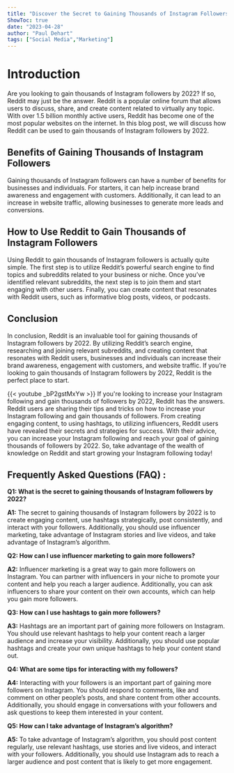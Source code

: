 ```yaml
---
title: "Discover the Secret to Gaining Thousands of Instagram Followers By 2022 - Reddit Reveals All!"
ShowToc: true 
date: "2023-04-28"
author: "Paul Dehart" 
tags: ["Social Media","Marketing"]
---
```

# Introduction

Are you looking to gain thousands of Instagram followers by 2022? If so, Reddit may just be the answer. Reddit is a popular online forum that allows users to discuss, share, and create content related to virtually any topic. With over 1.5 billion monthly active users, Reddit has become one of the most popular websites on the internet. In this blog post, we will discuss how Reddit can be used to gain thousands of Instagram followers by 2022. 

## Benefits of Gaining Thousands of Instagram Followers

Gaining thousands of Instagram followers can have a number of benefits for businesses and individuals. For starters, it can help increase brand awareness and engagement with customers. Additionally, it can lead to an increase in website traffic, allowing businesses to generate more leads and conversions. 

## How to Use Reddit to Gain Thousands of Instagram Followers

Using Reddit to gain thousands of Instagram followers is actually quite simple. The first step is to utilize Reddit’s powerful search engine to find topics and subreddits related to your business or niche. Once you’ve identified relevant subreddits, the next step is to join them and start engaging with other users. Finally, you can create content that resonates with Reddit users, such as informative blog posts, videos, or podcasts. 

## Conclusion

In conclusion, Reddit is an invaluable tool for gaining thousands of Instagram followers by 2022. By utilizing Reddit’s search engine, researching and joining relevant subreddits, and creating content that resonates with Reddit users, businesses and individuals can increase their brand awareness, engagement with customers, and website traffic. If you’re looking to gain thousands of Instagram followers by 2022, Reddit is the perfect place to start.

{{< youtube _bP2gstMxYw >}} 
If you're looking to increase your Instagram following and gain thousands of followers by 2022, Reddit has the answers. Reddit users are sharing their tips and tricks on how to increase your Instagram following and gain thousands of followers. From creating engaging content, to using hashtags, to utilizing influencers, Reddit users have revealed their secrets and strategies for success. With their advice, you can increase your Instagram following and reach your goal of gaining thousands of followers by 2022. So, take advantage of the wealth of knowledge on Reddit and start growing your Instagram following today!

## Frequently Asked Questions (FAQ) :
**Q1: What is the secret to gaining thousands of Instagram followers by 2022?**

**A1:** The secret to gaining thousands of Instagram followers by 2022 is to create engaging content, use hashtags strategically, post consistently, and interact with your followers. Additionally, you should use influencer marketing, take advantage of Instagram stories and live videos, and take advantage of Instagram’s algorithm.

**Q2: How can I use influencer marketing to gain more followers?**

**A2:** Influencer marketing is a great way to gain more followers on Instagram. You can partner with influencers in your niche to promote your content and help you reach a larger audience. Additionally, you can ask influencers to share your content on their own accounts, which can help you gain more followers.

**Q3: How can I use hashtags to gain more followers?**

**A3:** Hashtags are an important part of gaining more followers on Instagram. You should use relevant hashtags to help your content reach a larger audience and increase your visibility. Additionally, you should use popular hashtags and create your own unique hashtags to help your content stand out.

**Q4: What are some tips for interacting with my followers?**

**A4:** Interacting with your followers is an important part of gaining more followers on Instagram. You should respond to comments, like and comment on other people’s posts, and share content from other accounts. Additionally, you should engage in conversations with your followers and ask questions to keep them interested in your content.

**Q5: How can I take advantage of Instagram’s algorithm?**

**A5:** To take advantage of Instagram’s algorithm, you should post content regularly, use relevant hashtags, use stories and live videos, and interact with your followers. Additionally, you should use Instagram ads to reach a larger audience and post content that is likely to get more engagement.




